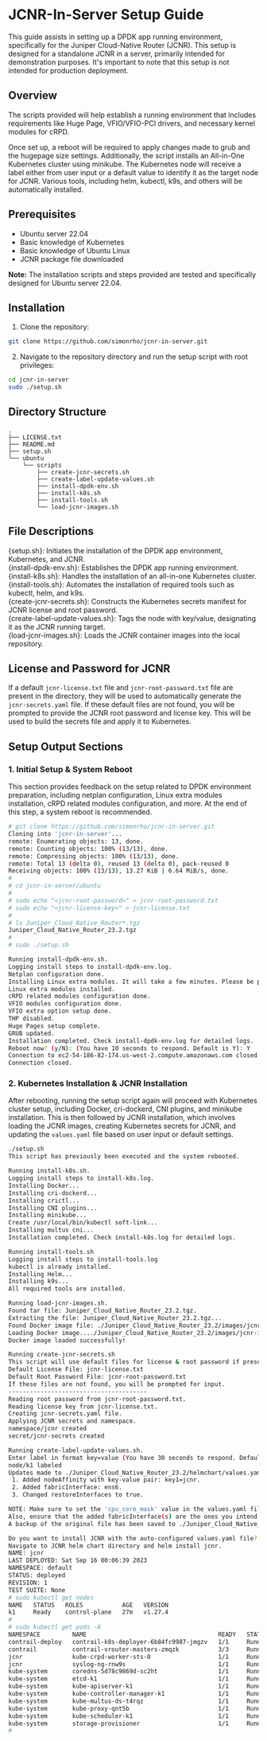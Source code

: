 # JCNR-In-Server Setup Guide

This guide assists in setting up a DPDK app running environment, specifically for the Juniper Cloud-Native Router (JCNR). This setup is designed for a standalone JCNR in a server, primarily intended for demonstration purposes. It's important to note that this setup is not intended for production deployment.

## Overview

The scripts provided will help establish a running environment that includes requirements like Huge Page, VFIO/VFIO-PCI drivers, and necessary kernel modules for cRPD.

Once set up, a reboot will be required to apply changes made to grub and the hugepage size settings. Additionally, the script installs an All-in-One Kubernetes cluster using minikube. The Kubernetes node will receive a label either from user input or a default value to identify it as the target node for JCNR. Various tools, including helm, kubectl, k9s, and others will be automatically installed.

## Prerequisites

- Ubuntu server 22.04
- Basic knowledge of Kubernetes
- Basic knowledge of Ubuntu Linux
- JCNR package file downloaded

**Note:** The installation scripts and steps provided are tested and specifically designed for Ubuntu server 22.04.

## Installation

1. Clone the repository:
```bash
git clone https://github.com/simonrho/jcnr-in-server.git
```
2. Navigate to the repository directory and run the setup script with root privileges:
```bash
cd jcnr-in-server
sudo ./setup.sh
```

## Directory Structure

```
. 
├── LICENSE.txt 
├── README.md 
├── setup.sh 
└── ubuntu 
    └── scripts 
        ├── create-jcnr-secrets.sh 
        ├── create-label-update-values.sh 
        ├── install-dpdk-env.sh 
        ├── install-k8s.sh 
        ├── install-tools.sh 
        └── load-jcnr-images.sh 
```

## File Descriptions

{setup.sh}: Initiates the installation of the DPDK app environment, Kubernetes, and JCNR.  
{install-dpdk-env.sh}: Establishes the DPDK app running environment.  
{install-k8s.sh}: Handles the installation of an all-in-one Kubernetes cluster.  
{install-tools.sh}: Automates the installation of required tools such as kubectl, helm, and k9s.  
{create-jcnr-secrets.sh}: Constructs the Kubernetes secrets manifest for JCNR license and root password.  
{create-label-update-values.sh}: Tags the node with key/value, designating it as the JCNR running target.  
{load-jcnr-images.sh}: Loads the JCNR container images into the local repository.  

## License and Password for JCNR

If a default `jcnr-license.txt` file and `jcnr-root-password.txt` file are present in the directory, they will be used to automatically generate the `jcnr-secrets.yaml` file. If these default files are not found, you will be prompted to provide the JCNR root password and license key. This will be used to build the secrets file and apply it to Kubernetes.

## Setup Output Sections

### 1. Initial Setup & System Reboot

This section provides feedback on the setup related to DPDK environment preparation, including netplan configuration, Linux extra modules installation, cRPD related modules configuration, and more. At the end of this step, a system reboot is recommended.
```bash
# git clone https://github.com/simonrho/jcnr-in-server.git
Cloning into 'jcnr-in-server'...
remote: Enumerating objects: 13, done.
remote: Counting objects: 100% (13/13), done.
remote: Compressing objects: 100% (13/13), done.
remote: Total 13 (delta 0), reused 13 (delta 0), pack-reused 0
Receiving objects: 100% (13/13), 13.27 KiB | 6.64 MiB/s, done.
# 
# cd jcnr-in-server/ubuntu
#
# sudo echo "<jcnr-root-password>" > jcnr-root-password.txt
# sudo echo "<jcnr-license-key>" > jcnr-license.txt
#
# ls Juniper_Cloud_Native_Router*.tgz
Juniper_Cloud_Native_Router_23.2.tgz
#
# sudo ./setup.sh 

Running install-dpdk-env.sh.
Logging install steps to install-dpdk-env.log.
Netplan configuration done.
Installing Linux extra modules. It will take a few minutes. Please be patient.
Linux extra modules installed.
cRPD related modules configuration done.
VFIO modules configuration done.
VFIO extra option setup done.
THP disabled.
Huge Pages setup complete.
GRUB updated.
Installation completed. Check install-dpdk-env.log for detailed logs.
Reboot now? (y/N): (You have 10 seconds to respond. Default is Y): Y
Connection to ec2-54-186-82-174.us-west-2.compute.amazonaws.com closed by remote host.
Connection closed.

```
### 2. Kubernetes Installation & JCNR Installation

After rebooting, running the setup script again will proceed with Kubernetes cluster setup, including Docker, cri-dockerd, CNI plugins, and minikube installation. This is then followed by JCNR installation, which involves loading the JCNR images, creating Kubernetes secrets for JCNR, and updating the `values.yaml` file based on user input or default settings.
```bash
./setup.sh 
This script has previously been executed and the system rebooted.

Running install-k8s.sh.
Logging install steps to install-k8s.log.
Installing Docker...
Installing cri-dockerd...
Installing crictl...
Installing CNI plugins...
Installing minikube...
Create /usr/local/bin/kubectl soft-link...
Installing multus cni...
Installation completed. Check install-k8s.log for detailed logs.

Running install-tools.sh
Logging install steps to install-tools.log
kubectl is already installed.
Installing Helm...
Installing k9s...
All required tools are installed.

Running load-jcnr-images.sh.
Found tar file: Juniper_Cloud_Native_Router_23.2.tgz.
Extracting the file: Juniper_Cloud_Native_Router_23.2.tgz...
Found Docker image file: ./Juniper_Cloud_Native_Router_23.2/images/jcnr-images.tar.gz.
Loading Docker image..../Juniper_Cloud_Native_Router_23.2/images/jcnr-images.tar.gz.
Docker image loaded successfully!

Running create-jcnr-secrets.sh
This script will use default files for license & root password if present:
Default License File: jcnr-license.txt
Default Root Password File: jcnr-root-password.txt
If these files are not found, you will be prompted for input.
---------------------------------------
Reading root password from jcnr-root-password.txt.
Reading license key from jcnr-license.txt.
Creating jcnr-secrets.yaml file.
Applying JCNR secrets and namespace.
namespace/jcnr created
secret/jcnr-secrets created

Running create-label-update-values.sh.
Enter label in format key=value (You have 30 seconds to respond. Default is key1=jcnr): Adding label key1=jcnr to the node k1.
node/k1 labeled
Updates made to ./Juniper_Cloud_Native_Router_23.2/helmchart/values.yaml:
 1. Added nodeAffinity with key-value pair: key1=jcnr.
 2. Added fabricInterface: ens6.
 3. Changed restoreInterfaces to true.

NOTE: Make sure to set the 'cpu_core_mask' value in the values.yaml file as required for your setup.
Also, ensure that the added fabricInterface(s) are the ones you intend to use.
A backup of the original file has been saved to ./Juniper_Cloud_Native_Router_23.2/helmchart/values.yaml.bak.

Do you want to install JCNR with the auto-configured values.yaml file? (y/N): (You have 10 seconds to respond. Default is N): Y
Navigate to JCNR helm chart directory and helm install jcnr.
NAME: jcnr
LAST DEPLOYED: Sat Sep 16 00:06:39 2023
NAMESPACE: default
STATUS: deployed
REVISION: 1
TEST SUITE: None
# sudo kubectl get nodes
NAME   STATUS   ROLES           AGE   VERSION
k1     Ready    control-plane   27m   v1.27.4
# 
# sudo kubectl get pods -A
NAMESPACE         NAME                                     READY   STATUS    RESTARTS   AGE
contrail-deploy   contrail-k8s-deployer-6b84fc9987-jmgzv   1/1     Running   0          25m
contrail          contrail-vrouter-masters-zmqzk           3/3     Running   0          25m
jcnr              kube-crpd-worker-sts-0                   1/1     Running   0          25m
jcnr              syslog-ng-rnw9s                          1/1     Running   0          25m
kube-system       coredns-5d78c9869d-sc2ht                 1/1     Running   0          27m
kube-system       etcd-k1                                  1/1     Running   0          27m
kube-system       kube-apiserver-k1                        1/1     Running   0          27m
kube-system       kube-controller-manager-k1               1/1     Running   0          27m
kube-system       kube-multus-ds-t4rqz                     1/1     Running   0          27m
kube-system       kube-proxy-qnt5b                         1/1     Running   0          27m
kube-system       kube-scheduler-k1                        1/1     Running   0          27m
kube-system       storage-provisioner                      1/1     Running   0          27m
# 
```